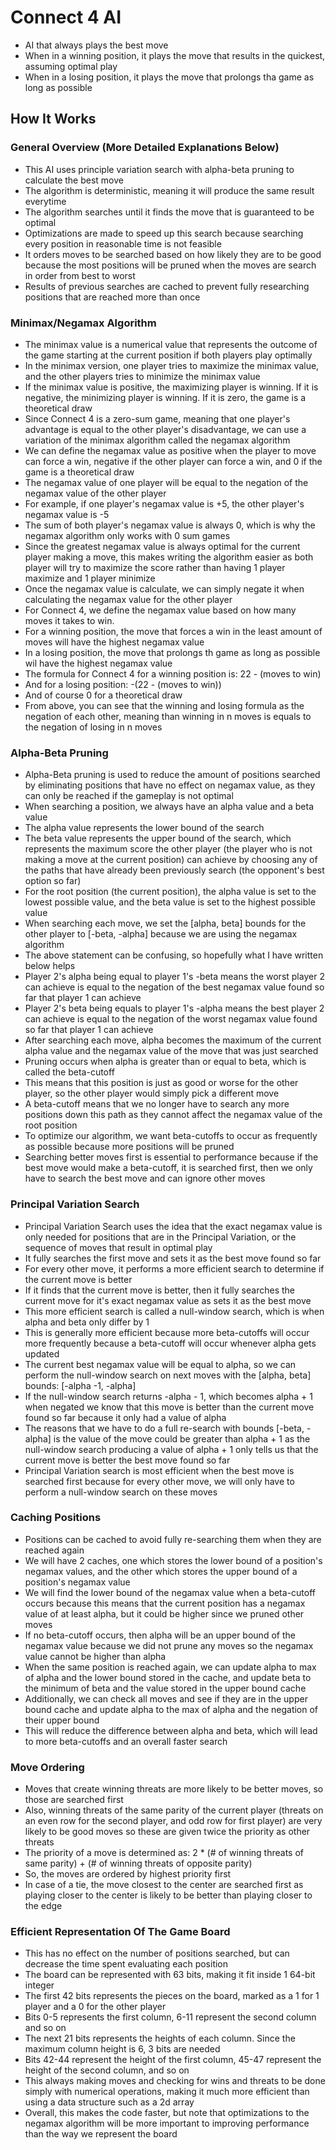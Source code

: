 # Connect 4 AI
- AI that always plays the best move
- When in a winning position, it plays the move that results in the quickest, assuming optimal play
- When in a losing position, it plays the move that prolongs tha game as long as possible

## How It Works

### General Overview (More Detailed Explanations Below)
- This AI uses principle variation search with alpha-beta pruning to calculate the best move
- The algorithm is deterministic, meaning it will produce the same result everytime
- The algorithm searches until it finds the move that is guaranteed to be optimal
- Optimizations are made to speed up this search because searching every position in reasonable time is not feasible
- It orders moves to be searched based on how likely they are to be good because the most positions will be pruned when the moves are search in order from best to worst
- Results of previous searches are cached to prevent fully researching positions that are reached more than once

### Minimax/Negamax Algorithm
- The minimax value is a numerical value that represents the outcome of the game starting at the current position if both players play optimally
- In the minimax version, one player tries to maximize the minimax value, and the other players tries to minimize the minimax value
- If the minimax value is positive, the maximizing player is winning. If it is negative, the minimizing player is winning. If it is zero, the game is a theoretical draw
- Since Connect 4 is a zero-sum game, meaning that one player's advantage is equal to the other player's disadvantage, we can use a variation of the minimax algorithm called the negamax algorithm
- We can define the negamax value as positive when the player to move can force a win, negative if the other player can force a win, and 0 if the game is a theoretical draw
- The negamax value of one player will be equal to the negation of the negamax value of the other player
- For example, if one player's negamax value is +5, the other player's negamax value is -5
- The sum of both player's negamax value is always 0, which is why the negamax algorithm only works with 0 sum games
- Since the greatest negamax value is always optimal for the current player making a move, this makes writing the algorithm easier as both player will try to maximize the score rather than having 1 player maximize and 1 player minimize
- Once the negamax value is calculate, we can simply negate it when calculating the negamax value for the other player
- For Connect 4, we define the negamax value based on how many moves it takes to win.
- For a winning position, the move that forces a win in the least amount of moves will have the highest negamax value
- In a losing position, the move that prolongs th game as long as possible wil have the highest negamax value
- The formula for Connect 4 for a winning position is: 22 - (moves to win)
- And for a losing position: -(22 - (moves to win))
- And of course 0 for a theoretical draw
- From above, you can see that the winning and losing formula as the negation of each other, meaning than winning in n moves is equals to the negation of losing in n moves

### Alpha-Beta Pruning
- Alpha-Beta pruning is used to reduce the amount of positions searched by eliminating positions that have no effect on negamax value, as they can only be reached if the gameplay is not optimal
- When searching a position, we always have an alpha value and a beta value
- The alpha value represents the lower bound of the search
- The beta value represents the upper bound of the search, which represents the maximum score the other player (the player who is not making a move at the current position) can achieve by choosing any of the paths that have already been previously search (the opponent's best option so far)
- For the root position (the current position), the alpha value is set to the lowest possible value, and the beta value is set to the highest possible value
- When searching each move, we set the [alpha, beta] bounds for the other player to [-beta, -alpha] because we are using the negamax algorithm
- The above statement can be confusing, so hopefully what I have written below helps
- Player 2's alpha being equal to player 1's -beta means the worst player 2 can achieve is equal to the negation of the best negamax value found so far that player 1 can achieve
- Player 2's beta being equals to player 1's -alpha means the best player 2 can achieve is equal to the negation of the worst negamax value found so far that player 1 can achieve
- After searching each move, alpha becomes the maximum of the current alpha value and the negamax value of the move that was just searched
- Pruning occurs when alpha is greater than or equal to beta, which is called the beta-cutoff
- This means that this position is just as good or worse for the other player, so the other player would simply pick a different move
- A beta-cutoff means that we no longer have to search any more positions down this path as they cannot affect the negamax value of the root position
- To optimize our algorithm, we want beta-cutoffs to occur as frequently as possible because more positions will be pruned
- Searching better moves first is essential to performance because if the best move would make a beta-cutoff, it is searched first, then we only have to search the best move and can ignore other moves

### Principal Variation Search
- Principal Variation Search uses the idea that the exact negamax value is only needed for positions that are in the Principal Variation, or the sequence of moves that result in optimal play
- It fully searches the first move and sets it as the best move found so far
- For every other move, it performs a more efficient search to determine if the current move is better
- If it finds that the current move is better, then it fully searches the current move for it's exact negamax value as sets it as the best move
- This more efficient search is called a null-window search, which is when alpha and beta only differ by 1
- This is generally more efficient because more beta-cutoffs will occur more frequently because a beta-cutoff will occur whenever alpha gets updated
- The current best negamax value will be equal to alpha, so we can perform the null-window search on next moves with the [alpha, beta] bounds: [-alpha -1, -alpha]
- If the null-window search returns -alpha - 1, which becomes alpha + 1 when negated we know that this move is better than the current move found so far because it only had a value of alpha
- The reasons that we have to do a full re-search with bounds [-beta, -alpha] is the value of the move could be greater than alpha + 1 as the null-window search producing a value of alpha + 1 only tells us that the current move is better the best move found so far
- Principal Variation search is most efficient when the best move is searched first because for every other move, we will only have to perform a null-window search on these moves

### Caching Positions
- Positions can be cached to avoid fully re-searching them when they are reached again
- We will have 2 caches, one which stores the lower bound of a position's negamax values, and the other which stores the upper bound of a position's negamax value
- We will find the lower bound of the negamax value when a beta-cutoff occurs because this means that the current position has a negamax value of at least alpha, but it could be higher since we pruned other moves
- If no beta-cutoff occurs, then alpha will be an upper bound of the negamax value because we did not prune any moves so the negamax value cannot be higher than alpha
- When the same position is reached again, we can update alpha to max of alpha and the lower bound stored in the cache, and update beta to the minimum of beta and the value stored in the upper bound cache
- Additionally, we can check all moves and see if they are in the upper bound cache and update alpha to the max of alpha and the negation of their upper bound
- This will reduce the difference between alpha and beta, which will lead to more beta-cutoffs and an overall faster search

### Move Ordering
- Moves that create winning threats are more likely to be better moves, so those are searched first
- Also, winning threats of the same parity of the current player (threats on an even row for the second player, and odd row for first player) are very likely to be good moves so these are given twice the priority as other threats
- The priority of a move is determined as: 2 * (# of winning threats of same parity) + (# of winning threats of opposite parity)
- So, the moves are ordered by highest priority first
- In case of a tie, the move closest to the center are searched first as playing closer to the center is likely to be better than playing closer to the edge

### Efficient Representation Of The Game Board
- This has no effect on the number of positions searched, but can decrease the time spent evaluating each position
- The board can be represented with 63 bits, making it fit inside 1 64-bit integer
- The first 42 bits represents the pieces on the board, marked as a 1 for 1 player and a 0 for the other player
- Bits 0-5 represents the first column, 6-11 represent the second column and so on
- The next 21 bits represents the heights of each column. Since the maximum column height is 6, 3 bits are needed
- Bits 42-44 represent the height of the first column, 45-47 represent the height of the second column, and so on
- This always making moves and checking for wins and threats to be done simply with numerical operations, making it much more efficient than using a data structure such as a 2d array
- Overall, this makes the code faster, but note that optimizations to the negamax algorithm will be more important to improving performance than the way we represent the board
